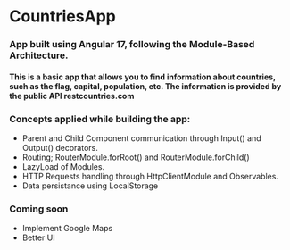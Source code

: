 # CountriesApp

### App built using Angular 17, following the Module-Based Architecture.

#### This is a basic app that allows you to find information about countries, such as the flag, capital, population, etc. The information is provided by the public API restcountries.com

### Concepts applied while building the app:

* Parent and Child Component communication through Input() and Output() decorators.
* Routing;  RouterModule.forRoot() and RouterModule.forChild()
* LazyLoad of Modules.
* HTTP Requests handling through HttpClientModule and Observables.
* Data persistance using LocalStorage

### Coming soon
* Implement Google Maps
* Better UI